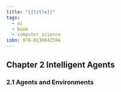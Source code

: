 ```yaml
---
title: "{{title}}"
tags:
  - ai
  - book
  - computer_science
isbn: 978-0136042594
---
```

## Chapter 2 Intelligent Agents
### 2.1 Agents and Environments
